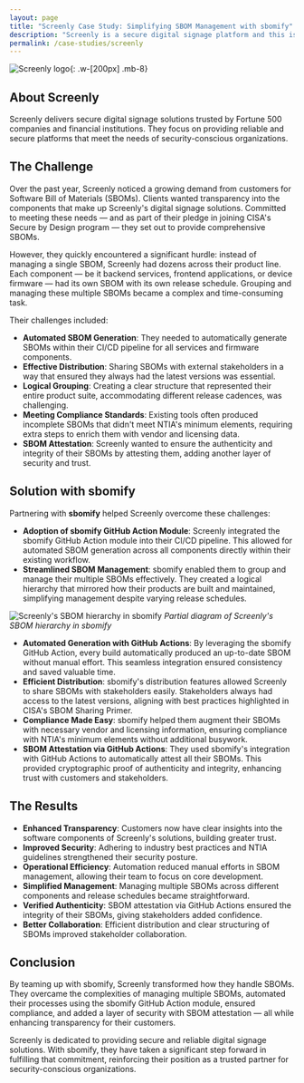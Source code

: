 ```yaml
---
layout: page
title: "Screenly Case Study: Simplifying SBOM Management with sbomify"
description: "Screenly is a secure digital signage platform and this is how sbomify helped secure their SBOM supply chain."
permalink: /case-studies/screenly
---
```


![Screenly logo](/assets/images/site/screenly_dark.svg){: .w-[200px] .mb-8}

## About Screenly

Screenly delivers secure digital signage solutions trusted by Fortune 500 companies and financial institutions. They focus on providing reliable and secure platforms that meet the needs of security-conscious organizations.

## The Challenge

Over the past year, Screenly noticed a growing demand from customers for Software Bill of Materials (SBOMs). Clients wanted transparency into the components that make up Screenly's digital signage solutions. Committed to meeting these needs — and as part of their pledge in joining CISA's Secure by Design program — they set out to provide comprehensive SBOMs.

However, they quickly encountered a significant hurdle: instead of managing a single SBOM, Screenly had dozens across their product line. Each component — be it backend services, frontend applications, or device firmware — had its own SBOM with its own release schedule. Grouping and managing these multiple SBOMs became a complex and time-consuming task.

Their challenges included:

- **Automated SBOM Generation**: They needed to automatically generate SBOMs within their CI/CD pipeline for all services and firmware components.
- **Effective Distribution**: Sharing SBOMs with external stakeholders in a way that ensured they always had the latest versions was essential.
- **Logical Grouping**: Creating a clear structure that represented their entire product suite, accommodating different release cadences, was challenging.
- **Meeting Compliance Standards**: Existing tools often produced incomplete SBOMs that didn't meet NTIA's minimum elements, requiring extra steps to enrich them with vendor and licensing data.
- **SBOM Attestation**: Screenly wanted to ensure the authenticity and integrity of their SBOMs by attesting them, adding another layer of security and trust.

## Solution with sbomify

Partnering with **sbomify** helped Screenly overcome these challenges:

- **Adoption of sbomify GitHub Action Module**: Screenly integrated the sbomify GitHub Action module into their CI/CD pipeline. This allowed for automated SBOM generation across all components directly within their existing workflow.
- **Streamlined SBOM Management**: sbomify enabled them to group and manage their multiple SBOMs effectively. They created a logical hierarchy that mirrored how their products are built and maintained, simplifying management despite varying release schedules.

![Screenly's SBOM hierarchy in sbomify](/assets/images/site/screenly-hierarchy.svg)
_Partial diagram of Screenly's SBOM hierarchy in sbomify_

- **Automated Generation with GitHub Actions**: By leveraging the sbomify GitHub Action, every build automatically produced an up-to-date SBOM without manual effort. This seamless integration ensured consistency and saved valuable time.
- **Efficient Distribution**: sbomify's distribution features allowed Screenly to share SBOMs with stakeholders easily. Stakeholders always had access to the latest versions, aligning with best practices highlighted in CISA's SBOM Sharing Primer.
- **Compliance Made Easy**: sbomify helped them augment their SBOMs with necessary vendor and licensing information, ensuring compliance with NTIA's minimum elements without additional busywork.
- **SBOM Attestation via GitHub Actions**: They used sbomify's integration with GitHub Actions to automatically attest all their SBOMs. This provided cryptographic proof of authenticity and integrity, enhancing trust with customers and stakeholders.

## The Results

- **Enhanced Transparency**: Customers now have clear insights into the software components of Screenly's solutions, building greater trust.
- **Improved Security**: Adhering to industry best practices and NTIA guidelines strengthened their security posture.
- **Operational Efficiency**: Automation reduced manual efforts in SBOM management, allowing their team to focus on core development.
- **Simplified Management**: Managing multiple SBOMs across different components and release schedules became straightforward.
- **Verified Authenticity**: SBOM attestation via GitHub Actions ensured the integrity of their SBOMs, giving stakeholders added confidence.
- **Better Collaboration**: Efficient distribution and clear structuring of SBOMs improved stakeholder collaboration.

## Conclusion

By teaming up with sbomify, Screenly transformed how they handle SBOMs. They overcame the complexities of managing multiple SBOMs, automated their processes using the sbomify GitHub Action module, ensured compliance, and added a layer of security with SBOM attestation — all while enhancing transparency for their customers.

Screenly is dedicated to providing secure and reliable digital signage solutions. With sbomify, they have taken a significant step forward in fulfilling that commitment, reinforcing their position as a trusted partner for security-conscious organizations.
